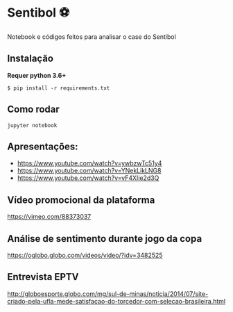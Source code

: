 # Sentibol :soccer:

Notebook e códigos feitos para analisar o case do Sentibol

## Instalação

**Requer python 3.6+**
```
$ pip install -r requirements.txt
```

## Como rodar

`jupyter notebook`

## Apresentações:

- https://www.youtube.com/watch?v=ywbzwTc51y4
- https://www.youtube.com/watch?v=YNekLikLNG8
- https://www.youtube.com/watch?v=vF4XIie2d3Q

## Vídeo promocional da plataforma

https://vimeo.com/88373037

## Análise de sentimento durante jogo da copa

https://oglobo.globo.com/videos/video/?idv=3482525

## Entrevista EPTV

http://globoesporte.globo.com/mg/sul-de-minas/noticia/2014/07/site-criado-pela-ufla-mede-satisfacao-do-torcedor-com-selecao-brasileira.html

